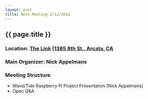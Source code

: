```yaml
---
layout: post
title: Next Meeting 2/12/2014
---
```


## {{ page.title }}
### Location: [The Link](http://the-link.us/) ([1385 8th St., Arcata, CA](http://goo.gl/maps/j8Ss2)
### Main Organizer: Nick Appelmans
### Meeting Structure
* Wave/Tide Raspberry Pi Project Presentation (Nick Appelmans)
* Open Q&A

